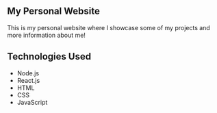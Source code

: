 ## My Personal Website
This is my personal website where I showcase some of my projects and more information about me!

## Technologies Used
- Node.js
- React.js 
- HTML
- CSS
- JavaScript

